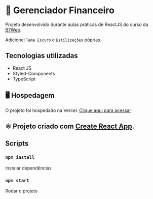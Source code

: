 # :money_with_wings: Gerenciador Financeiro
Projeto desenvolvido durante aulas práticas de ReactJS do curso da [B7Web](https://b7web.com.br/fullstack/).

Adicionei `Tema Escuro` e `Estilizações` póprias.

## Tecnologias utilizadas
* React JS
* Styled-Components
* TypeScript

## :desktop_computer: Hospedagem

O projeto foi hospedado na Vercel. [Clique aqui para acessar](https://reactjs-expense-tracker-pi.vercel.app) 

## :atom_symbol: Projeto criado com [Create React App](https://github.com/facebook/create-react-app).

## Scripts

### `npm install`

Instalar dependências

### `npm start`

Rodar o projeto
